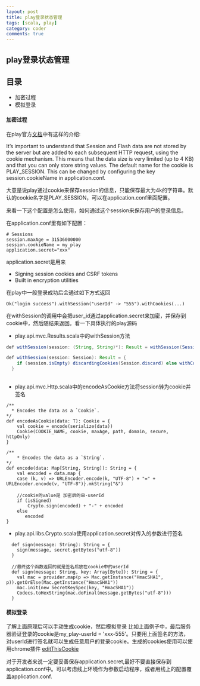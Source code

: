 ```yaml
---
layout: post
title: play登录状态管理
tags: [scala, play]
category: coder
comments: true
---
```


## play登录状态管理

## 目录
- 加密过程
- 模拟登录


#### 加密过程

在play官方[文档](https://www.playframework.com/documentation/2.6.x/ScalaSessionFlash)中有这样的介绍:

It’s important to understand that Session and Flash data are not stored by the server but are added to each subsequent HTTP request, using the cookie mechanism. This means that the data size is very limited (up to 4 KB) and that you can only store string values. The default name for the cookie is PLAY_SESSION. This can be changed by configuring the key session.cookieName in application.conf.

大意是说play通过cookie来保存session的信息，只能保存最大为4k的字符串。默认的cookie名字是PLAY_SESSION，可以在application.conf里面配置。

来看一下这个配置是怎么使用，如何通过这个session来保存用户的登录信息。

<!-- more -->

在application.conf里有如下配置：

```
# Sessions
session.maxAge = 31536000000
session.cookieName = my_play
application.secret="xxx"
```
application.secret是用来

* Signing session cookies and CSRF tokens
* Built in encryption utilities

在play中一般登录成功后会通过如下方式返回

```
Ok("login success").withSession("userId" -> "555").withCookies(...)
```

在withSession的调用中会把user_id通过application.secret来加密，并保存到cookie中，然后随结果返回。看一下具体执行的play源码

* play.api.mvc.Results.scala中的withSession方法

```Java
def withSession(session: (String, String)*): Result = withSession(Session(session.toMap))

def withSession(session: Session): Result = {
    if (session.isEmpty) discardingCookies(Session.discard) else withCookies(Session.encodeAsCookie(session))
  }
  
```

* play.api.mvc.Http.scala中的encodeAsCookie方法将session转为cookie并签名

```
/**
  * Encodes the data as a `Cookie`.
*/
def encodeAsCookie(data: T): Cookie = {
	val cookie = encode(serialize(data))
  	Cookie(COOKIE_NAME, cookie, maxAge, path, domain, secure, httpOnly)
}

/**
	* Encodes the data as a `String`.
*/
def encode(data: Map[String, String]): String = {
	val encoded = data.map {
	case (k, v) => URLEncoder.encode(k, "UTF-8") + "=" + URLEncoder.encode(v, "UTF-8")}.mkString("&")
	
	//cookie的value是 加密后的串-userId
	if (isSigned)
		Crypto.sign(encoded) + "-" + encoded
	else
       encoded
}
```

* play.api.libs.Crypto.scala使用application.secret对传入的参数进行签名

```
  def sign(message: String): String = {
    sign(message, secret.getBytes("utf-8"))
  }
  
  //最终这个函数返回的就是签名后放在cookie中的userId
  def sign(message: String, key: Array[Byte]): String = {
    val mac = provider.map(p => Mac.getInstance("HmacSHA1", p)).getOrElse(Mac.getInstance("HmacSHA1"))
    mac.init(new SecretKeySpec(key, "HmacSHA1"))
    Codecs.toHexString(mac.doFinal(message.getBytes("utf-8")))
  }
```

#### 模拟登录
了解上面原理后可以手动生成cookie，然后模拟登录
比如上面例子中，最后服务器验证登录的cookie是my_play-userId = 'xxx-555'。只要用上面签名的方法，对userId进行签名就可以生成任意用户的登录cookie。生成的cookies使用可以使用chrome插件 [editThisCookie](https://chrome.google.com/webstore/detail/editthiscookie/fngmhnnpilhplaeedifhccceomclgfbg?hl=zh-CN)

对于开发者来说一定要妥善保存application.secret,最好不要直接保存到application.conf中。可以考虑线上环境作为参数启动程序，或者用线上的配置覆盖application.conf.









